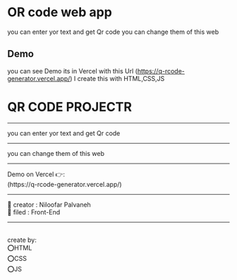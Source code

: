 # OR code web app
you can enter yor text and get Qr code
you can change them of this web
 ## Demo
 you can see Demo its in Vercel with this Url (https://q-rcode-generator.vercel.app/)
 I create this with HTML,CSS,JS 
 

<h1>
 QR CODE PROJECTR
</h1>
<hr/>
<p>
 you can enter yor text and get Qr code
</p>
<hr/>
<p>
you can change them of this web
</p>
<hr/>
Demo on Vercel 👉: 
<br/>
 (https://q-rcode-generator.vercel.app/)
<hr/>
👩 creator : Niloofar Palvaneh
<br/>
👩 filed : Front-End
<br/>
<hr/>
<br/>
create by:
<br/>
⭕️HTML
<br/>
⭕️CSS
<br/>
⭕️JS
<br/>



